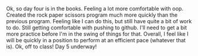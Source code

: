 Ok, so day four is in the books. Feeling a lot more comfortable with oop. Created the rock paper scissors program much more quickly than the previous program. 
Feeling like I can do this, but still have quite a bit of work to do. Still getting comfortable with pushing to github. I'll need to get a bit more practice before I'm in the swing of things for that. Overall, I feel like I will be quickly in a position to perform at an efficient pace (whatever that is). Ok, off to class! Day 5 underway!